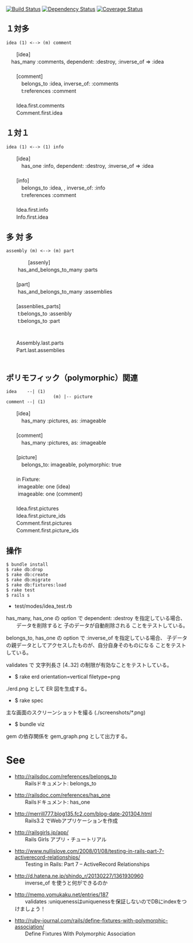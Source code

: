 
[![Build Status](https://travis-ci.org/katoy/rails3-associations.png?branch=master)](https://travis-ci.org/katoy/rails3-associations)
[![Dependency Status](https://gemnasium.com/katoy/rails3-associations.png)](https://gemnasium.com/katoy/rails3-associations)
[![Coverage Status](https://coveralls.io/repos/katoy/rails3-associations/badge.png?branch=master)](https://coveralls.io/r/katoy/rails3-associations?branch=master)

１対多
-------

    idea (1) <--> (m) comment

　　[idea]  
    　has_many :comments, dependent: :destroy, :inverse_of => :idea  
　　  
　　[comment]  
　　　belongs_to :idea, inverse_of: :comments  
　　　t:references :comment  
　　  
　　Idea.first.comments  
　　Comment.first.idea  


１対１
-------

    idea (1) <--> (1) info

　　[idea]  
　　　has_one :info, dependent: :destroy, :inverse_of => :idea  
　　  
　　[info]  
　　　belongs_to :idea, , inverse_of: :info  
　　　t:references :comment  
　　  
　　Idea.first.info  
　　Info.first.idea  

多 対 多
------

    assembly (m) <--> (m) part
　　
　　[assenly]  
　　   has_and_belongs_to_many :parts  
　　  
　　[part]  
　　   has_and_belongs_to_many :assemblies  
　　  
　　[assenblies_parts]  
　　   t:belongs_to :assenbly  
　　   t:belongs_to :part  
　　  
　　  
　　Assembly.last.parts  
　　Part.last.assemblies  
　　  

ポリモフィック（polymorphic）関連
----------

    idea    --| (1)  
                      (m) |-- picture  
    comment --| (1)   

　　[idea]  
　　　has_many :pictures, as: :imageable  
　　  
　　[comment]  
　　　has_many :pictures, as: :imageable  
　　  
　　[picture]  
　　　belongs_to: imageable, polymorphic: true  
　　  
　　in Fixture:  
　　  imageable:  one (idea)  
　　  imageable:  one (comment)  
　　  
　　Idea.first.pictures  
　　Idea.first.picture_ids  
　　Comment.first.pictures  
　　Comment.first.picture_ids  

操作
-----

    $ bundle install
    $ rake db:drop
    $ rake db:create
    $ rake db:migrate
    $ rake db:fixtures:load
    $ rake test
    $ rails s

* test/modes/idea_test.rb

 has_many, has_one の option で dependent: :destroy を指定している場合、
　　データを削除すると 子のデータが自動削除される
 ことをテストしている。
 
 belongs_to, has_one の option で  :inverse_of を指定している場合、 
   子データの親データとしてアクセスしたものが、自分自身そのものになる
 ことをテストしている。

 validates で 文字列長さ [4..32] の制限が有効なことをテストしている。

* $ rake erd orientation=vertical filetype=png

 ./erd.png として ER 図を生成する。


* $ rake spec

主な画面のスクリーンショットを撮る  (./screenshots/*.png)

* $ bundle viz

gem の依存関係を gem_graph.png として出力する。


See
====
- http://railsdoc.com/references/belongs_to  
　　Railsドキュメント: belongs_to  
- http://railsdoc.com/references/has_one  
　　Railsドキュメント: has_one  

- http://merrill777.blog135.fc2.com/blog-date-201304.html  
　　Rails3.2 でWebアプリケーションを作成  

- http://railsgirls.jp/app/  
　　Rails Girls アプリ・チュートリアル  

- http://www.nullislove.com/2008/01/08/testing-in-rails-part-7-activerecord-relationships/  
　　Testing in Rails: Part 7 – ActiveRecord Relationships  

- http://d.hatena.ne.jp/shindo_r/20130227/1361930960  
　　inverse_of を使うと何ができるのか  

- http://memo.yomukaku.net/entries/187  
　　validates :uniquenessはuniquenessを保証しないのでDBにindexをつけましょう！  

- http://ruby-journal.com/rails/define-fixtures-with-polymorphic-association/  
　　Define Fixtures With Polymorphic Association  
